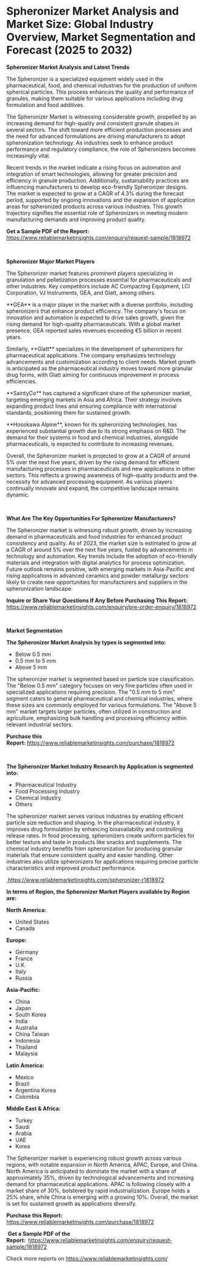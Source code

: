 <p><h1>Spheronizer Market Analysis and Market Size: Global Industry Overview, Market Segmentation and Forecast (2025 to 2032)</h1></p><p><strong>Spheronizer Market Analysis and Latest Trends</strong></p>
<p><p>The Spheronizer is a specialized equipment widely used in the pharmaceutical, food, and chemical industries for the production of uniform spherical particles. This process enhances the quality and performance of granules, making them suitable for various applications including drug formulation and food additives.</p><p>The Spheronizer Market is witnessing considerable growth, propelled by an increasing demand for high-quality and consistent granule shapes in several sectors. The shift toward more efficient production processes and the need for advanced formulations are driving manufacturers to adopt spheronization technology. As industries seek to enhance product performance and regulatory compliance, the role of Spheronizers becomes increasingly vital.</p><p>Recent trends in the market indicate a rising focus on automation and integration of smart technologies, allowing for greater precision and efficiency in granule production. Additionally, sustainability practices are influencing manufacturers to develop eco-friendly Spheronizer designs. The market is expected to grow at a CAGR of 4.3% during the forecast period, supported by ongoing innovations and the expansion of application areas for spheronized products across various industries. This growth trajectory signifies the essential role of Spheronizers in meeting modern manufacturing demands and improving product quality.</p></p>
<p><strong>Get a Sample PDF of the Report:&nbsp;</strong> <a href="https://www.reliablemarketinsights.com/enquiry/request-sample/1818972?utm_campaign=3493&utm_medium=2&utm_source=Github&utm_content=ia&utm_term=09042025&utm_id=spheronizer">https://www.reliablemarketinsights.com/enquiry/request-sample/1818972</a></p>
<p>&nbsp;</p>
<p><strong>Spheronizer Major Market Players</strong></p>
<p><p>The Spheronizer market features prominent players specializing in granulation and pelletization processes essential for pharmaceuticals and other industries. Key competitors include AC Compacting Equipment, LCI Corporation, VJ Instruments, GEA, and Glatt, among others.</p><p>**GEA** is a major player in the market with a diverse portfolio, including spheronizers that enhance product efficiency. The company's focus on innovation and automation is expected to drive sales growth, given the rising demand for high-quality pharmaceuticals. With a global market presence, GEA reported sales revenues exceeding €5 billion in recent years.</p><p>Similarly, **Glatt** specializes in the development of spheronizers for pharmaceutical applications. The company emphasizes technology advancements and customization according to client needs. Market growth is anticipated as the pharmaceutical industry moves toward more granular drug forms, with Glatt aiming for continuous improvement in process efficiencies.</p><p>**SaintyCo** has captured a significant share of the spheronizer market, targeting emerging markets in Asia and Africa. Their strategy involves expanding product lines and ensuring compliance with international standards, positioning them for sustained growth.</p><p>**Hosokawa Alpine**, known for its spheronizing technologies, has experienced substantial growth due to its strong emphasis on R&D. The demand for their systems in food and chemical industries, alongside pharmaceuticals, is expected to contribute to increasing revenues.</p><p>Overall, the Spheronizer market is projected to grow at a CAGR of around 5% over the next five years, driven by the rising demand for efficient manufacturing processes in pharmaceuticals and new applications in other sectors. This reflects a growing awareness of high-quality products and the necessity for advanced processing equipment. As various players continually innovate and expand, the competitive landscape remains dynamic.</p></p>
<p>&nbsp;</p>
<p><strong>What Are The Key Opportunities For Spheronizer Manufacturers?</strong></p>
<p><p>The Spheronizer market is witnessing robust growth, driven by increasing demand in pharmaceuticals and food industries for enhanced product consistency and quality. As of 2023, the market size is estimated to grow at a CAGR of around 5% over the next five years, fueled by advancements in technology and automation. Key trends include the adoption of eco-friendly materials and integration with digital analytics for process optimization. Future outlook remains positive, with emerging markets in Asia-Pacific and rising applications in advanced ceramics and powder metallurgy sectors likely to create new opportunities for manufacturers and suppliers in the spheronization landscape.</p></p>
<p><strong>Inquire or Share Your Questions If Any Before Purchasing This Report:</strong> <a href="https://www.reliablemarketinsights.com/enquiry/pre-order-enquiry/1818972?utm_campaign=3493&utm_medium=2&utm_source=Github&utm_content=ia&utm_term=09042025&utm_id=spheronizer">https://www.reliablemarketinsights.com/enquiry/pre-order-enquiry/1818972</a></p>
<p>&nbsp;</p>
<p><strong>Market Segmentation</strong></p>
<p><strong>The Spheronizer Market Analysis by types is segmented into:</strong></p>
<p><ul><li>Below 0.5 mm</li><li>0.5 mm to 5 mm</li><li>Above 5 mm</li></ul></p>
<p><p>The spheronizer market is segmented based on particle size classification. The "Below 0.5 mm" category focuses on very fine particles often used in specialized applications requiring precision. The "0.5 mm to 5 mm" segment caters to general pharmaceutical and chemical industries, where these sizes are commonly employed for various formulations. The "Above 5 mm" market targets larger particles, often utilized in construction and agriculture, emphasizing bulk handling and processing efficiency within relevant industrial sectors.</p></p>
<p><strong>Purchase this Report:&nbsp;</strong><a href="https://www.reliablemarketinsights.com/purchase/1818972?utm_campaign=3493&utm_medium=2&utm_source=Github&utm_content=ia&utm_term=09042025&utm_id=spheronizer">https://www.reliablemarketinsights.com/purchase/1818972</a></p>
<p>&nbsp;</p>
<p><strong>The Spheronizer Market Industry Research by Application is segmented into:</strong></p>
<p><ul><li>Pharmaceutical Industry</li><li>Food Processing Industry</li><li>Chemical Industry</li><li>Others</li></ul></p>
<p><p>The spheronizer market serves various industries by enabling efficient particle size reduction and shaping. In the pharmaceutical industry, it improves drug formulation by enhancing bioavailability and controlling release rates. In food processing, spheronizers create uniform particles for better texture and taste in products like snacks and supplements. The chemical industry benefits from spheronization for producing granular materials that ensure consistent quality and easier handling. Other industries also utilize spheronizers for applications requiring precise particle characteristics and improved product performance.</p></p>
<p><a href="https://www.reliablemarketinsights.com/spheronizer-r1818972?utm_campaign=3493&utm_medium=2&utm_source=Github&utm_content=ia&utm_term=09042025&utm_id=spheronizer">&nbsp;https://www.reliablemarketinsights.com/spheronizer-r1818972</a></p>
<p><strong>In terms of Region, the Spheronizer Market Players available by Region are:</strong></p>
<p>
    <p> <strong> North America: </strong>
        <ul>
            <li>United States</li>
            <li>Canada</li>
        </ul>
        </p> 
    <p> <strong> Europe: </strong>
        <ul>
            <li>Germany</li>
            <li>France</li>
            <li>U.K.</li>
            <li>Italy</li>
            <li>Russia</li>
        </ul>
        </p> 
    <p> <strong> Asia-Pacific: </strong>
        <ul>
            <li>China</li>
            <li>Japan</li>
            <li>South Korea</li>
            <li>India</li>
            <li>Australia</li>
            <li>China Taiwan</li>
            <li>Indonesia</li>
            <li>Thailand</li>
            <li>Malaysia</li>
        </ul>
        </p> 
    <p> <strong> Latin America: </strong>
        <ul>
            <li>Mexico</li>
            <li>Brazil</li>
            <li>Argentina Korea</li>
            <li>Colombia</li>
        </ul>
        </p> 
    <p> <strong> Middle East & Africa: </strong>
        <ul>
            <li>Turkey</li>
            <li>Saudi</li>
            <li>Arabia</li>
            <li>UAE</li>
            <li>Korea</li>
        </ul>
    </p>
    </p>
<p><p>The Spheronizer market is experiencing robust growth across various regions, with notable expansion in North America, APAC, Europe, and China. North America is anticipated to dominate the market with a share of approximately 35%, driven by technological advancements and increasing demand for pharmaceutical applications. APAC is following closely with a market share of 30%, bolstered by rapid industrialization. Europe holds a 25% share, while China is emerging with a growing 10%. Overall, the market is set for sustained growth as applications diversify.</p></p>
<p><strong>Purchase this Report: </strong><a href="https://www.reliablemarketinsights.com/purchase/1818972?utm_campaign=3493&utm_medium=2&utm_source=Github&utm_content=ia&utm_term=09042025&utm_id=spheronizer">https://www.reliablemarketinsights.com/purchase/1818972</a></p>
<p>&nbsp;<strong>Get a Sample PDF of the Report:&nbsp;&nbsp;</strong><a href="https://www.reliablemarketinsights.com/enquiry/request-sample/1818972?utm_campaign=3493&utm_medium=2&utm_source=Github&utm_content=ia&utm_term=09042025&utm_id=spheronizer">https://www.reliablemarketinsights.com/enquiry/request-sample/1818972</a></p>
<p><strong></strong></p>
<p>Check more reports on <a href="https://www.reliablemarketinsights.com/?utm_campaign=3493&utm_medium=2&utm_source=Github&utm_content=ia&utm_term=09042025&utm_id=spheronizer">https://www.reliablemarketinsights.com/</a></p>